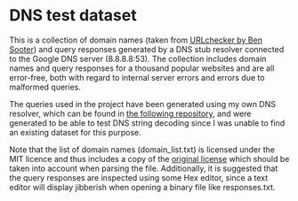 # DNS test dataset

This is a collection of domain names (taken from [URLchecker by Ben Sooter](https://github.com/bensooter/URLchecker)) and query responses generated by a DNS stub resolver connected to the Google DNS server (8.8.8.8:53). The collection includes domain names and query responses for a thousand popular websites and are all error-free, both with regard to internal server errors and errors due to malformed queries.

The queries used in the project have been generated using my own DNS resolver, which can be found in [the following repository](https://github.com/MuhammedReza07/dns_resolver), and were generated to be able to test DNS string decoding since I was unable to find an existing dataset for this purpose.

Note that the list of domain names (domain_list.txt) is licensed under the MIT licence and thus includes a copy of the
[original license](https://github.com/bensooter/URLchecker/blob/master/LICENSE.md) which should be taken into account when parsing the file. Additionally, it is suggested that the query responses are inspected using some Hex editor, since a text editor will display jibberish when opening a binary file like responses.txt.